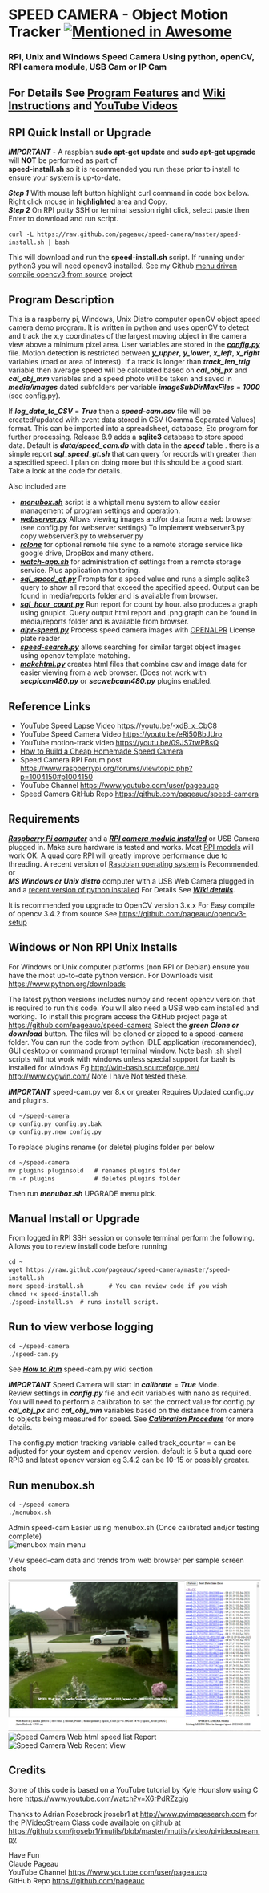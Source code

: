 # SPEED CAMERA - Object Motion Tracker [![Mentioned in Awesome <INSERT LIST NAME>](https://awesome.re/mentioned-badge.svg)](https://github.com/thibmaek/awesome-raspberry-pi)
### RPI, Unix and Windows Speed Camera Using python, openCV, RPI camera module, USB Cam or IP Cam
## For Details See [Program Features](https://github.com/pageauc/speed-camera/wiki/Program-Description#program-features) and [Wiki Instructions](https://github.com/pageauc/speed-camera/wiki) and [YouTube Videos](https://github.com/pageauc/speed-camera#links)

## RPI Quick Install or Upgrade   
***IMPORTANT*** - A raspbian **sudo apt-get update** and **sudo apt-get upgrade** will
**NOT** be performed as part of   
**speed-install.sh** so it is recommended you run these prior to install
to ensure your system is up-to-date.     

***Step 1*** With mouse left button highlight curl command in code box below. Right click mouse in **highlighted** area and Copy.     
***Step 2*** On RPI putty SSH or terminal session right click, select paste then Enter to download and run script.  

    curl -L https://raw.github.com/pageauc/speed-camera/master/speed-install.sh | bash

This will download and run the **speed-install.sh** script. If running under python3 you will need opencv3 installed.
See my Github [menu driven compile opencv3 from source](https://github.com/pageauc/opencv3-setup) project

## Program Description   
This is a raspberry pi, Windows, Unix Distro computer openCV object speed camera demo program.
It is written in python and uses openCV to detect and track the x,y coordinates of the 
largest moving object in the camera view above a minimum pixel area.
User variables are stored in the [***config.py***](https://github.com/pageauc/speed-camera/blob/master/config.py) file.
Motion detection is restricted between ***y_upper***, ***y_lower***, ***x_left***, ***x_right*** variables  (road or area of interest).
If a track is longer than ***track_len_trig*** variable then average speed will be 
calculated based on ***cal_obj_px*** and ***cal_obj_mm*** variables and a speed photo will be
taken and saved in ***media/images*** dated subfolders per variable ***imageSubDirMaxFiles*** = ***1000*** 
(see config.py). 

If ***log_data_to_CSV*** = ***True*** then a ***speed-cam.csv*** file will be created/updated with event data stored in
CSV (Comma Separated Values) format. This can be imported into a spreadsheet, database, Etc program for further processing.
Release 8.9 adds a **sqlite3** database to store speed data. Default is ***data/speed_cam.db*** with data in the ***speed*** table .
there is a simple report ***sql_speed_gt.sh*** that can query for records with greater than a specified speed.
I plan on doing more but this should be a good start. Take a look at the code for details.

Also included are 
  
* [***menubox.sh***](https://github.com/pageauc/speed-camera/wiki/Admin-and-Settings#manage-settings-using-menuboxsh)
script is a whiptail menu system to allow easier management of program settings and operation. 
* [***webserver.py***](https://github.com/pageauc/speed-camera/wiki/How-to-View-Data#how-to-view-images-and-or-data-from-a-web-browser)
Allows viewing images and/or data from a web browser (see config.py for webserver settings)
To implement webserver3.py copy webserver3.py to webserver.py
* [***rclone***](https://github.com/pageauc/speed-camera/wiki/Manage-rclone-Remote-Storage-File-Transfer)
for optional remote file sync to a remote storage service like google drive, DropBox and many others. 
* [***watch-app.sh***](https://github.com/pageauc/speed-camera/wiki/watch-app.sh-Remote-Manage-Config)
for administration of settings from a remote storage service. Plus application monitoring.
* [***sql_speed_gt.py***](https://github.com/pageauc/speed-camera/blob/master/sql_speed_gt.sh) Prompts for a speed value and runs a simple
sqlite3 query to show all record that exceed the specified speed. Output can be found in media/reports folder and is available from browser. 
* [***sql_hour_count.py***](https://github.com/pageauc/speed-camera/blob/master/sql_hour_count.py) Run report for count by hour.
also produces a graph using gnuplot. Query output html report and .png graph can be found in media/reports folder and is available from browser.
* [***alpr-speed.py***](https://github.com/pageauc/speed-camera/wiki/alpr-speed.py---Process-speed-images-with-OPENALPR-Automatic-License-Plate-Reader)
Process speed camera images with [OPENALPR](https://github.com/openalpr/openalpr) License plate reader
* [***speed-search.py***](https://github.com/pageauc/rpi-speed-camera/wiki/How-to-Run-speed-search.py)
allows searching for similar target object images using opencv template matching. 
* [***makehtml.py***](https://github.com/pageauc/speed-camera/wiki/How-to-View-Data#view-combined-imagedata-html-pages-on-a-web-browser)
creates html files that combine csv and image data for easier viewing from a web browser.
(Does not work with ***secpicam480.py*** or ***secwebcam480.py*** plugins enabled.

## Reference Links
* YouTube Speed Lapse Video https://youtu.be/-xdB_x_CbC8
* YouTube Speed Camera Video https://youtu.be/eRi50BbJUro
* YouTube motion-track video https://youtu.be/09JS7twPBsQ  
* [How to Build a Cheap Homemade Speed Camera](https://mass.streetsblog.org/2021/02/26/how-to-build-a-homemade-speed-camera/)  
* Speed Camera RPI Forum post https://www.raspberrypi.org/forums/viewtopic.php?p=1004150#p1004150
* YouTube Channel https://www.youtube.com/user/pageaucp 
* Speed Camera GitHub Repo https://github.com/pageauc/speed-camera      

## Requirements
[***Raspberry Pi computer***](https://www.raspberrypi.org/documentation/setup/) and a [***RPI camera module installed***](https://www.raspberrypi.org/documentation/usage/camera/)
or USB Camera plugged in. Make sure hardware is tested and works. Most [RPI models](https://www.raspberrypi.org/products/) will work OK. 
A quad core RPI will greatly improve performance due to threading. A recent version of 
[Raspbian operating system](https://www.raspberrypi.org/downloads/raspbian/) is Recommended.   
or  
***MS Windows or Unix distro*** computer with a USB Web Camera plugged in and a
[recent version of python installed](https://www.python.org/downloads/)
For Details See [***Wiki details***](https://github.com/pageauc/speed-camera/wiki/Prerequisites-and-Install#windows-or-non-rpi-unix-installs).

It is recommended you upgrade to OpenCV version 3.x.x  For Easy compile of opencv 3.4.2 from source 
See https://github.com/pageauc/opencv3-setup

## Windows or Non RPI Unix Installs
For Windows or Unix computer platforms (non RPI or Debian) ensure you have the most
up-to-date python version. For Downloads visit https://www.python.org/downloads    

The latest python versions includes numpy and recent opencv version that is required to run this code. 
You will also need a USB web cam installed and working. 
To install this program access the GitHub project page at https://github.com/pageauc/speed-camera
Select the ***green Clone or download*** button. The files will be cloned or zipped
to a speed-camera folder. You can run the code from python IDLE application (recommended), GUI desktop
or command prompt terminal window. Note bash .sh shell scripts will not work with windows unless 
special support for bash is installed for windows Eg http://win-bash.sourceforge.net/  http://www.cygwin.com/
Note I have Not tested these.   

***IMPORTANT*** speed-cam.py ver 8.x or greater Requires Updated config.py and plugins.

    cd ~/speed-camera
    cp config.py config.py.bak
    cp config.py.new config.py
    
To replace plugins rename (or delete) plugins folder per below

    cd ~/speed-camera
    mv plugins pluginsold   # renames plugins folder
    rm -r plugins           # deletes plugins folder

Then run ***menubox.sh*** UPGRADE menu pick.
 
## Manual Install or Upgrade   
From logged in RPI SSH session or console terminal perform the following. Allows you to review install code before running

    cd ~
    wget https://raw.github.com/pageauc/speed-camera/master/speed-install.sh
    more speed-install.sh       # You can review code if you wish
    chmod +x speed-install.sh
    ./speed-install.sh  # runs install script.
    
## Run to view verbose logging 

    cd ~/speed-camera    
    ./speed-cam.py
    
See [***How to Run***](https://github.com/pageauc/speed-camera/wiki/How-to-Run) speed-cam.py wiki section

***IMPORTANT*** Speed Camera will start in ***calibrate*** = ***True*** Mode.    
Review settings in ***config.py*** file and edit variables with nano as required.
You will need to perform a calibration to set the correct value for config.py ***cal_obj_px*** and ***cal_obj_mm*** 
variables based on the distance from camera to objects being measured for speed.
See [***Calibration Procedure***](https://github.com/pageauc/speed-camera/wiki/Calibrate-Camera-for-Distance) for more details.     

The config.py motion tracking variable called track_counter = can be adjusted for your system and opencv version.
default is 5 but a quad core RPI3 and latest opencv version eg 3.4.2 can be 10-15 or possibly greater. 
    
## Run menubox.sh 

    cd ~/speed-camera
    ./menubox.sh

Admin speed-cam Easier using menubox.sh (Once calibrated and/or testing complete)  
![menubox main menu](https://github.com/pageauc/speed-camera/blob/master/menubox.png)     

View speed-cam data and trends from web browser per sample screen shots

![Speed Camera Web Recent View](https://github.com/pageauc/speed-camera/blob/master/speed_web_recent.png)   
![Speed Camera Web html speed list Report](https://github.com/pageauc/speed-camera/blob/master/speed_web_sqlite.png)   
![Speed Camera Web Recent View](https://github.com/pageauc/speed-camera/blob/master/speed_web_gnuplot.png)   


## Credits  
Some of this code is based on a YouTube tutorial by
Kyle Hounslow using C here https://www.youtube.com/watch?v=X6rPdRZzgjg

Thanks to Adrian Rosebrock jrosebr1 at http://www.pyimagesearch.com 
for the PiVideoStream Class code available on github at
https://github.com/jrosebr1/imutils/blob/master/imutils/video/pivideostream.py
  
Have Fun   
Claude Pageau    
YouTube Channel https://www.youtube.com/user/pageaucp   
GitHub Repo https://github.com/pageauc
